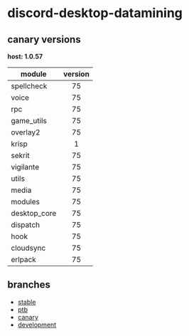 # discord-desktop-datamining

## canary versions

**host: 1.0.57**

| module | version |
| ------ | :-----: |
| spellcheck | 75 |
| voice | 75 |
| rpc | 75 |
| game_utils | 75 |
| overlay2 | 75 |
| krisp | 1 |
| sekrit | 75 |
| vigilante | 75 |
| utils | 75 |
| media | 75 |
| modules | 75 |
| desktop_core | 75 |
| dispatch | 75 |
| hook | 75 |
| cloudsync | 75 |
| erlpack | 75 |

## branches

- [stable](https://github.com/OpenAsar/discord-desktop-datamining/tree/stable)
- [ptb](https://github.com/OpenAsar/discord-desktop-datamining/tree/ptb)
- [canary](https://github.com/OpenAsar/discord-desktop-datamining/tree/canary)
- [development](https://github.com/OpenAsar/discord-desktop-datamining/tree/development)